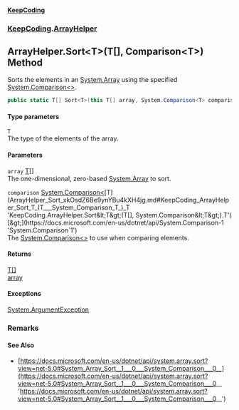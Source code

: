 #### [KeepCoding](index.md 'index')
### [KeepCoding](KeepCoding.md 'KeepCoding').[ArrayHelper](ArrayHelper.md 'KeepCoding.ArrayHelper')
## ArrayHelper.Sort&lt;T&gt;(T[], Comparison&lt;T&gt;) Method
Sorts the elements in an [System.Array](https://docs.microsoft.com/en-us/dotnet/api/System.Array 'System.Array') using the specified [System.Comparison&lt;&gt;](https://docs.microsoft.com/en-us/dotnet/api/System.Comparison-1 'System.Comparison`1').  
```csharp
public static T[] Sort<T>(this T[] array, System.Comparison<T> comparison);
```
#### Type parameters
<a name='KeepCoding_ArrayHelper_Sort_T_(T___System_Comparison_T_)_T'></a>
`T`  
The type of the elements of the array.
  
#### Parameters
<a name='KeepCoding_ArrayHelper_Sort_T_(T___System_Comparison_T_)_array'></a>
`array` [T](ArrayHelper_Sort_xkOsdZ6Be9ynYBu4kXH4jg.md#KeepCoding_ArrayHelper_Sort_T_(T___System_Comparison_T_)_T 'KeepCoding.ArrayHelper.Sort&lt;T&gt;(T[], System.Comparison&lt;T&gt;).T')[[]](https://docs.microsoft.com/en-us/dotnet/api/System.Array 'System.Array')  
The one-dimensional, zero-based [System.Array](https://docs.microsoft.com/en-us/dotnet/api/System.Array 'System.Array') to sort.
  
<a name='KeepCoding_ArrayHelper_Sort_T_(T___System_Comparison_T_)_comparison'></a>
`comparison` [System.Comparison&lt;](https://docs.microsoft.com/en-us/dotnet/api/System.Comparison-1 'System.Comparison`1')[T](ArrayHelper_Sort_xkOsdZ6Be9ynYBu4kXH4jg.md#KeepCoding_ArrayHelper_Sort_T_(T___System_Comparison_T_)_T 'KeepCoding.ArrayHelper.Sort&lt;T&gt;(T[], System.Comparison&lt;T&gt;).T')[&gt;](https://docs.microsoft.com/en-us/dotnet/api/System.Comparison-1 'System.Comparison`1')  
The [System.Comparison&lt;&gt;](https://docs.microsoft.com/en-us/dotnet/api/System.Comparison-1 'System.Comparison`1') to use when comparing elements.
  
#### Returns
[T](ArrayHelper_Sort_xkOsdZ6Be9ynYBu4kXH4jg.md#KeepCoding_ArrayHelper_Sort_T_(T___System_Comparison_T_)_T 'KeepCoding.ArrayHelper.Sort&lt;T&gt;(T[], System.Comparison&lt;T&gt;).T')[[]](https://docs.microsoft.com/en-us/dotnet/api/System.Array 'System.Array')  
[array](ArrayHelper_Sort_xkOsdZ6Be9ynYBu4kXH4jg.md#KeepCoding_ArrayHelper_Sort_T_(T___System_Comparison_T_)_array 'KeepCoding.ArrayHelper.Sort&lt;T&gt;(T[], System.Comparison&lt;T&gt;).array')
#### Exceptions
[System.ArgumentException](https://docs.microsoft.com/en-us/dotnet/api/System.ArgumentException 'System.ArgumentException')  
### Remarks
#### See Also
- [https://docs.microsoft.com/en-us/dotnet/api/system.array.sort?view=net-5.0#System_Array_Sort__1___0___System_Comparison___0__](https://docs.microsoft.com/en-us/dotnet/api/system.array.sort?view=net-5.0#System_Array_Sort__1___0___System_Comparison___0__ 'https://docs.microsoft.com/en-us/dotnet/api/system.array.sort?view=net-5.0#System_Array_Sort__1___0___System_Comparison___0__')
